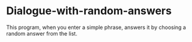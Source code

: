 # Dialogue-with-random-answers
This program, when you enter a simple phrase, answers it by choosing a random answer from the list. 
